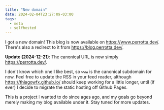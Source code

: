 ```yaml
---
title: "New domain"
date: 2024-02-04T23:27:09-03:00
tags:
  - meta
  - selfhosted
---
```


I got a new domain! This blog is now available on https://www.perrotta.dev/.
There's also a redirect to it from https://blog.perrotta.dev/.

**Update (2024-12-21)**: The canonical URL is now simply https://perrotta.dev/.

I don't know which one I like best, so `www` is the canonical subdomain for now.
Feel free to update the RSS in your feed reader, although
https://thiagowfx.github.io/ should keep working for a little longer, until (if
ever) I decide to migrate the static hosting off Github Pages.

This is a project I wanted to do since ages ago, and my goals go beyond merely
making my blog available under it. Stay tuned for more updates.
